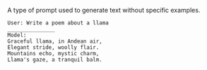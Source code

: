 
A type of prompt used to generate text without specific examples.

```
User: Write a poem about a llama
_______________
Model:
Graceful llama, in Andean air,
Elegant stride, woolly flair.
Mountains echo, mystic charm,
Llama's gaze, a tranquil balm.
```



